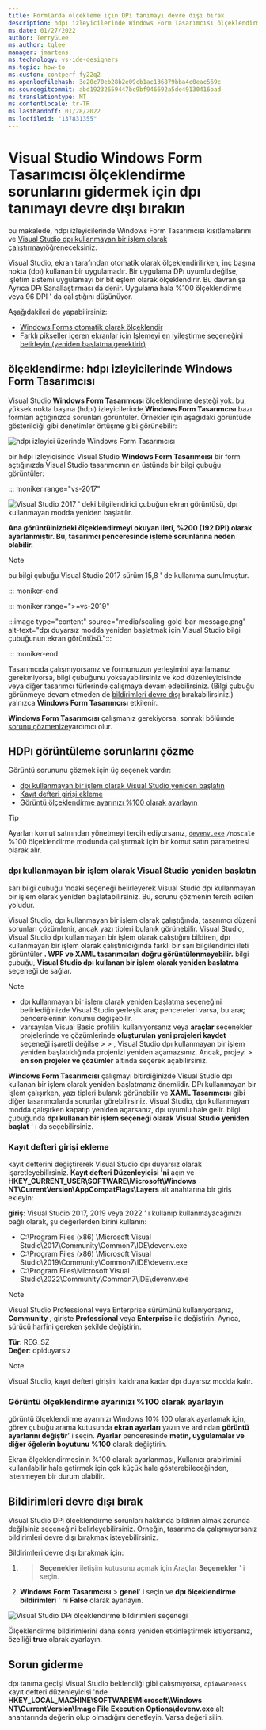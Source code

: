 ```yaml
---
title: Formlarda ölçekleme için DPı tanımayı devre dışı bırak
description: hdpı izleyicilerinde Windows Form Tasarımcısı ölçeklendirme sorunlarını giderin.
ms.date: 01/27/2022
author: TerryGLee
ms.author: tglee
manager: jmartens
ms.technology: vs-ide-designers
ms.topic: how-to
ms.custon: contperf-fy22q2
ms.openlocfilehash: 3e20c70eb28b2e09cb1ac136879bba4c0eac569c
ms.sourcegitcommit: abd19232659447bc9bf946692a5de49130416bad
ms.translationtype: MT
ms.contentlocale: tr-TR
ms.lasthandoff: 01/28/2022
ms.locfileid: "137831355"
---
```

# <a name="disable-dpi-awareness-to-address-scaling-issues-with-windows-forms-designer-in-visual-studio"></a>Visual Studio Windows Form Tasarımcısı ölçeklendirme sorunlarını gidermek için dpı tanımayı devre dışı bırakın

bu makalede, hdpı izleyicilerinde Windows Form Tasarımcısı kısıtlamalarını ve [Visual Studio dpı kullanmayan bir işlem olarak çalıştırmayı](#resolve-hdpi-display-problems)öğreneceksiniz.

Visual Studio, ekran tarafından otomatik olarak ölçeklendirilirken, inç başına nokta (dpı) kullanan bir uygulamadır. Bir uygulama DPı uyumlu değilse, işletim sistemi uygulamayı bir bit eşlem olarak ölçeklendirir. Bu davranışa Ayrıca DPı Sanallaştırması da denir. Uygulama hala %100 ölçeklendirme veya 96 DPI ' da çalıştığını düşünüyor.

Aşağıdakileri de yapabilirsiniz:
+ [Windows Forms otomatik olarak ölçeklendir](/dotnet/framework/winforms/automatic-scaling-in-windows-forms)
+ [Farklı pikseller içeren ekranlar için Işlemeyi en iyileştirme seçeneğini belirleyin (yeniden başlatma gerektirir)](../ide/reference/general-environment-options-dialog-box.md#visual-experience)

## <a name="scaling-windows-forms-designer-on-hdpi-monitors"></a>ölçeklendirme: hdpı izleyicilerinde Windows Form Tasarımcısı

Visual Studio **Windows Form Tasarımcısı** ölçeklendirme desteği yok. bu, yüksek nokta başına (hdpi) izleyicilerinde **Windows Form Tasarımcısı** bazı formları açtığınızda sorunları görüntüler. Örnekler için aşağıdaki görüntüde gösterildiği gibi denetimler örtüşme gibi görünebilir:

![hdpı izleyici üzerinde Windows Form Tasarımcısı](./media/win-forms-designer-hdpi.png)

bir hdpı izleyicisinde Visual Studio **Windows Form Tasarımcısı** bir form açtığınızda Visual Studio tasarımcının en üstünde bir bilgi çubuğu görüntüler:

::: moniker range="vs-2017"

![Visual Studio 2017 ' deki bilgilendirici çubuğun ekran görüntüsü, dpı kullanmayan modda yeniden başlatılır.](./media/scaling-gold-bar.png)

**Ana görüntüinizdeki ölçeklendirmeyi okuyan ileti, %200 (192 DPI) olarak ayarlanmıştır. Bu, tasarımcı penceresinde işleme sorunlarına neden olabilir.**

> [!NOTE]
> bu bilgi çubuğu Visual Studio 2017 sürüm 15,8 ' de kullanıma sunulmuştur.

::: moniker-end

::: moniker range=">=vs-2019"

:::image type="content" source="media/scaling-gold-bar-message.png" alt-text="dpı duyarsız modda yeniden başlatmak için Visual Studio bilgi çubuğunun ekran görüntüsü.":::

::: moniker-end

Tasarımcıda çalışmıyorsanız ve formunuzun yerleşimini ayarlamanız gerekmiyorsa, bilgi çubuğunu yoksayabilirsiniz ve kod düzenleyicisinde veya diğer tasarımcı türlerinde çalışmaya devam edebilirsiniz. (Bilgi çubuğu görünmeye devam etmeden de [bildirimleri devre dışı](#disable-notifications) bırakabilirsiniz.) yalnızca **Windows Form Tasarımcısı** etkilenir.

**Windows Form Tasarımcısı** çalışmanız gerekiyorsa, sonraki bölümde [sorunu çözmenize](#resolve-hdpi-display-problems)yardımcı olur.

## <a name="resolve-hdpi-display-problems"></a>HDPı görüntüleme sorunlarını çözme

Görüntü sorununu çözmek için üç seçenek vardır:

- [dpı kullanmayan bir işlem olarak Visual Studio yeniden başlatın](#restart-visual-studio-as-a-dpi-unaware-process)
- [Kayıt defteri girişi ekleme](#add-a-registry-entry)
- [Görüntü ölçeklendirme ayarınızı %100 olarak ayarlayın](#set-your-display-scaling-setting-to-100)

> [!TIP]
> Ayarları komut satırından yönetmeyi tercih ediyorsanız, [`devenv.exe`](../ide/reference/devenv-command-line-switches.md) `/noscale` %100 ölçeklendirme modunda çalıştırmak için bir komut satırı parametresi olarak alır.

### <a name="restart-visual-studio-as-a-dpi-unaware-process"></a>dpı kullanmayan bir işlem olarak Visual Studio yeniden başlatın

sarı bilgi çubuğu 'ndaki seçeneği belirleyerek Visual Studio dpı kullanmayan bir işlem olarak yeniden başlatabilirsiniz. Bu, sorunu çözmenin tercih edilen yoludur.

Visual Studio, dpı kullanmayan bir işlem olarak çalıştığında, tasarımcı düzeni sorunları çözümlenir, ancak yazı tipleri bulanık görünebilir. Visual Studio, Visual Studio dpı kullanmayan bir işlem olarak çalıştığını bildiren, dpı kullanmayan bir işlem olarak çalıştırıldığında farklı bir sarı bilgilendirici ileti görüntüler **. WPF ve XAML tasarımcıları doğru görüntülenmeyebilir.** bilgi çubuğu, **Visual Studio dpı kullanan bir işlem olarak yeniden başlatma** seçeneği de sağlar.

> [!NOTE]
> - dpı kullanmayan bir işlem olarak yeniden başlatma seçeneğini belirlediğinizde Visual Studio yerleşik araç pencereleri varsa, bu araç pencerelerinin konumu değişebilir.
> - varsayılan Visual Basic profilini kullanıyorsanız veya **araçlar** seçenekler projelerinde ve çözümlerinde **oluşturulan yeni projeleri kaydet** seçeneği işaretli değilse  >    >  , Visual Studio dpı kullanmayan bir işlem yeniden başlatıldığında projenizi yeniden açamazsınız. Ancak, projeyi   >  **en son projeler ve çözümler** altında seçerek açabilirsiniz.

**Windows Form Tasarımcısı** çalışmayı bitirdiğinizde Visual Studio dpı kullanan bir işlem olarak yeniden başlatmanız önemlidir. DPı kullanmayan bir işlem çalışırken, yazı tipleri bulanık görünebilir ve **XAML Tasarımcısı** gibi diğer tasarımcılarda sorunlar görebilirsiniz. Visual Studio, dpı kullanmayan modda çalışırken kapatıp yeniden açarsanız, dpı uyumlu hale gelir. bilgi çubuğunda **dpı kullanan bir işlem seçeneği olarak Visual Studio yeniden başlat** ' ı da seçebilirsiniz.

### <a name="add-a-registry-entry"></a>Kayıt defteri girişi ekleme

kayıt defterini değiştirerek Visual Studio dpı duyarsız olarak işaretleyebilirsiniz. **Kayıt defteri Düzenleyicisi 'ni** açın ve **HKEY_CURRENT_USER\SOFTWARE\Microsoft\Windows NT\CurrentVersion\AppCompatFlags\Layers** alt anahtarına bir giriş ekleyin:

**giriş**: Visual Studio 2017, 2019 veya 2022 ' ı kullanıp kullanmayacağınızı bağlı olarak, şu değerlerden birini kullanın:

- C:\Program Files (x86) \Microsoft Visual Studio\2017\Community\Common7\IDE\devenv.exe
- C:\Program Files (x86) \Microsoft Visual Studio\2019\Community\Common7\IDE\devenv.exe
- C:\Program Files\Microsoft Visual Studio\2022\Community\Common7\IDE\devenv.exe

> [!NOTE]
> Visual Studio Professional veya Enterprise sürümünü kullanıyorsanız, **Community** , girişte **Professional** veya **Enterprise** ile değiştirin. Ayrıca, sürücü harfini gereken şekilde değiştirin.

**Tür**: REG_SZ <br>
**Değer**: dpiduyarsız

> [!NOTE]
> Visual Studio, kayıt defteri girişini kaldırana kadar dpı duyarsız modda kalır.

### <a name="set-your-display-scaling-setting-to-100"></a>Görüntü ölçeklendirme ayarınızı %100 olarak ayarlayın

görüntü ölçeklendirme ayarınızı Windows 10% 100 olarak ayarlamak için, görev çubuğu arama kutusunda **ekran ayarları** yazın ve ardından **görüntü ayarlarını değiştir**' i seçin. **Ayarlar** penceresinde **metin, uygulamalar ve diğer öğelerin boyutunu** **%100** olarak değiştirin.

Ekran ölçeklendirmesinin %100 olarak ayarlanması, Kullanıcı arabirimini kullanılabilir hale getirmek için çok küçük hale gösterebileceğinden, istenmeyen bir durum olabilir.

## <a name="disable-notifications"></a>Bildirimleri devre dışı bırak

Visual Studio DPı ölçeklendirme sorunları hakkında bildirim almak zorunda değilsiniz seçeneğini belirleyebilirsiniz. Örneğin, tasarımcıda çalışmıyorsanız bildirimleri devre dışı bırakmak isteyebilirsiniz.

Bildirimleri devre dışı bırakmak için:
1.   >  **Seçenekler** iletişim kutusunu açmak için Araçlar **Seçenekler** ' i seçin.
2. **Windows Form Tasarımcısı**  >  **genel**' i seçin ve **dpı ölçeklendirme bildirimleri** ' ni **False** olarak ayarlayın.

![Visual Studio DPı ölçeklendirme bildirimleri seçeneği](./media/notifications-option.png)

Ölçeklendirme bildirimlerini daha sonra yeniden etkinleştirmek istiyorsanız, özelliği **true** olarak ayarlayın.

## <a name="troubleshoot"></a>Sorun giderme

dpı tanıma geçişi Visual Studio beklendiği gibi çalışmıyorsa, `dpiAwareness` kayıt defteri düzenleyicisi 'nde **HKEY_LOCAL_MACHINE\SOFTWARE\Microsoft\Windows NT\CurrentVersion\Image File Execution Options\devenv.exe** alt anahtarında değerin olup olmadığını denetleyin. Varsa değeri silin.
